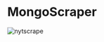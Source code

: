 # MongoScraper
![nytscrape](https://user-images.githubusercontent.com/38965016/45912378-bc5a6000-bde5-11e8-978b-15a76561189e.png)
